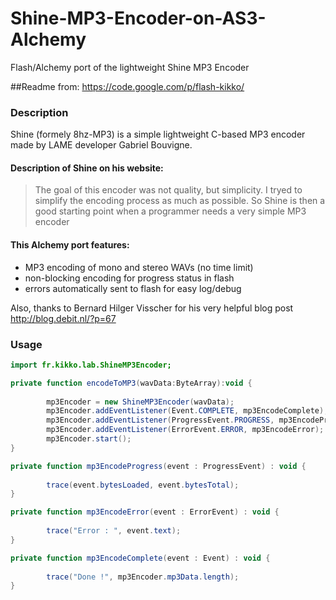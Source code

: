 Shine-MP3-Encoder-on-AS3-Alchemy
================================

Flash/Alchemy port of the lightweight Shine MP3 Encoder

##Readme
from: https://code.google.com/p/flash-kikko/

### Description
Shine (formely 8hz-MP3) is a simple lightweight C-based MP3 encoder made by LAME developer Gabriel Bouvigne.

#### Description of Shine on his website:

> The goal of this encoder was not quality, but simplicity. I tryed to simplify the encoding process as much as possible. So Shine is then a good starting point when a programmer needs a very simple MP3 encoder

#### This Alchemy port features:
* MP3 encoding of mono and stereo WAVs (no time limit)
* non-blocking encoding for progress status in flash
* errors automatically sent to flash for easy log/debug

Also, thanks to Bernard Hilger Visscher for his very helpful blog post http://blog.debit.nl/?p=67

### Usage
```actionscript
import fr.kikko.lab.ShineMP3Encoder;

private function encodeToMP3(wavData:ByteArray):void {
                        
        mp3Encoder = new ShineMP3Encoder(wavData);
        mp3Encoder.addEventListener(Event.COMPLETE, mp3EncodeComplete);
        mp3Encoder.addEventListener(ProgressEvent.PROGRESS, mp3EncodeProgress);
        mp3Encoder.addEventListener(ErrorEvent.ERROR, mp3EncodeError);
        mp3Encoder.start();
}

private function mp3EncodeProgress(event : ProgressEvent) : void {
                        
        trace(event.bytesLoaded, event.bytesTotal);
}

private function mp3EncodeError(event : ErrorEvent) : void {
                        
        trace("Error : ", event.text);
}

private function mp3EncodeComplete(event : Event) : void {
                        
        trace("Done !", mp3Encoder.mp3Data.length);
}
```
